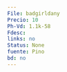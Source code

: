 ```yaml
---
File: badgirldany
Precio: 10
Ph-Vd: 1.1k-58
Fdesc: 
links: no
Status: None
fuente: Pino
bd: no
---
```

